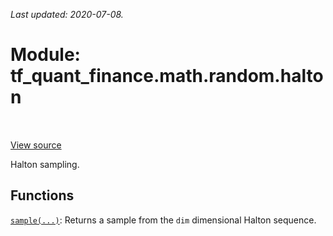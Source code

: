 <!--
This file is generated by a tool. Do not edit directly.
For open-source contributions the docs will be updated automatically.
-->

*Last updated: 2020-07-08.*

<div itemscope itemtype="http://developers.google.com/ReferenceObject">
<meta itemprop="name" content="tf_quant_finance.math.random.halton" />
<meta itemprop="path" content="Stable" />
</div>

# Module: tf_quant_finance.math.random.halton

<!-- Insert buttons and diff -->

<table class="tfo-notebook-buttons tfo-api" align="left">
</table>

<a target="_blank" href="https://github.com/google/tf-quant-finance/blob/master/tf_quant_finance/math/random_ops/halton/__init__.py">View source</a>



Halton sampling.



## Functions

[`sample(...)`](../../../tf_quant_finance/math/random/halton/sample.md): Returns a sample from the `dim` dimensional Halton sequence.

